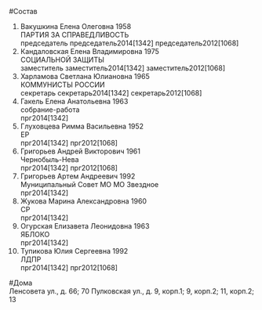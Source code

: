 #Состав  
1. Вакушкина Елена Олеговна 1958  
    ПАРТИЯ ЗА СПРАВЕДЛИВОСТЬ  
    председатель председатель2014[1342] председатель2012[1068]  
2. Кандаловская Елена Владимировна 1975  
    СОЦИАЛЬНОЙ ЗАЩИТЫ  
    заместитель заместитель2014[1342] заместитель2012[1068]  
3. Харламова Светлана Юлиановна 1965  
    КОММУНИСТЫ РОССИИ  
    секретарь секретарь2014[1342] секретарь2012[1068]  
4. Гакель Елена Анатольевна 1963  
    собрание-работа  
    прг2014[1342]  
5. Глуховцева Римма Васильевна 1952  
    ЕР  
    прг2014[1342] прг2012[1068]  
6. Григорьев Андрей Викторович 1961  
    Чернобыль-Нева  
    прг2014[1342] прг2012[1068]  
7. Григорьев Артем Андреевич 1992  
    Муниципальный Совет МО МО Звездное  
    прг2014[1342]  
8. Жукова Марина Александровна 1960  
    СР  
    прг2014[1342]  
9. Огурская Елизавета Леонидовна 1963  
    ЯБЛОКО  
    прг2014[1342]  
10. Тупикова Юлия Сергеевна 1992  
    ЛДПР  
    прг2014[1342] прг2012[1068]  
  
#Дома  
Ленсовета ул., д. 66; 70 Пулковская ул., д. 9, корп.1; 9, корп.2; 11, корп.2; 13  
  
